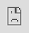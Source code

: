 ```yaml
---
title: Hex
layout: template
filename: HEX
--- 
```

<iframe src="https://hyperwood.github.io/hex/" style="position:fixed; top:0; left:0; bottom:0; right:0; width:100%; height:100%; border:none; margin:0; padding:0; overflow:hidden; z-index:999999;">
    Your browser doesn't support iframes
</iframe>

